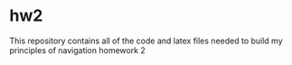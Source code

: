 # hw2
This repository contains all of the code and latex files needed to build my principles of navigation homework 2
